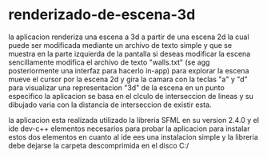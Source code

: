 # renderizado-de-escena-3d
la aplicacion renderiza una escena a 3d a partir de una escena 2d la cual puede ser modificada mediante un archivo de texto simple  y que se muestra en la parte izquierda  de la pantalla
si deseas modificar la escena sencillamente modifica el archivo de texto "walls.txt" (se agg posteriormente una interfaz para hacerlo in-app)
para explorar la escena mueve el cursor por la escena 2d y gira la camara con la teclas "a" y "d" para visualizar una representacion "3d" de la escena en un punto especifico
la aplicacion se basa en el clculo de interseccion de lineas y su dibujado varia con la distancia de interseccion de existir esta.

la aplicacion esta realizada utilizado la libreria SFML en su version 2.4.0 y el ide dev-c++  elementos necesarios para probar la aplicacion 
para instalar estos dos elementos en cuanto al ide ees una instalacion simple y la libreria debe dejarse la carpeta descomprimida en el disco C:/ 
